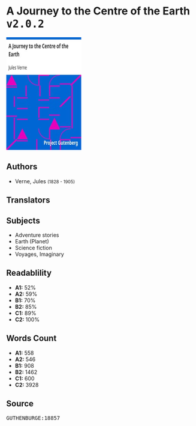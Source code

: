 # A Journey to the Centre of the Earth <kbd>v2.0.2</kbd>

![](./cover.medium.jpg "")

## Authors


 - Verne, Jules <small>(1828 - 1905)</small>

## Translators



## Subjects


 - Adventure stories
 - Earth (Planet)
 - Science fiction
 - Voyages, Imaginary

## Readablility


 - **A1:** 52%
 - **A2:** 59%
 - **B1:** 70%
 - **B2:** 85%
 - **C1:** 89%
 - **C2:** 100%

## Words Count


 - **A1:** 558
 - **A2:** 546
 - **B1:** 908
 - **B2:** 1462
 - **C1:** 600
 - **C2:** 3928

## Source


<kbd>GUTHENBURGE:18857</kbd>
